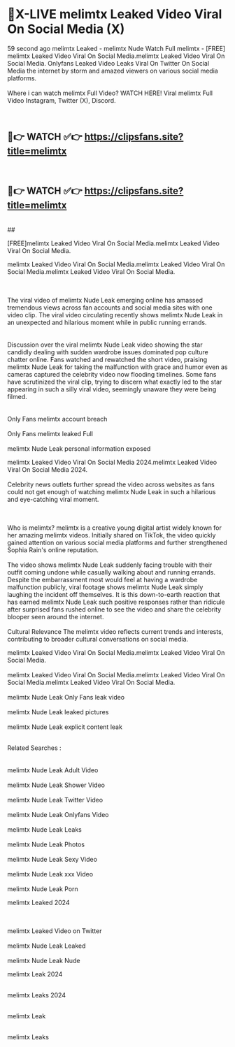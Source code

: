 # 🔴X-LIVE melimtx Leaked Video Viral On Social Media (X)<br>


59 second ago melimtx Leaked  - melimtx Nude  Watch Full melimtx - [FREE] melimtx Leaked Video Viral On Social Media.melimtx Leaked Video Viral On Social Media.   Onlyfans Leaked Video Leaks Viral On Twitter On Social Media the internet by storm and amazed viewers on various social media platforms. <br><br>
Where i can watch melimtx Full Video? WATCH HERE! Viral melimtx Full Video Instagram, Twitter (X), Discord. <br>


 <br>

##  🔴👉 WATCH ✅👉  <a href="https://clipsfans.site?title=melimtx&ref=git">https://clipsfans.site?title=melimtx</a> <br>
  <br>

##  🔴👉 WATCH ✅👉  <a href="https://clipsfans.site?title=melimtx&ref=git">https://clipsfans.site?title=melimtx</a> <br>
  <br>
  ##



[FREE]melimtx Leaked Video Viral On Social Media.melimtx Leaked Video Viral On Social Media. <br>

melimtx Leaked Video Viral On Social Media.melimtx Leaked Video Viral On Social Media.melimtx Leaked Video Viral On Social Media. <br>


  <br>

  <br>
The viral video of melimtx Nude Leak emerging online has amassed tremendous views across fan accounts and social media sites with one video clip. The viral video circulating recently shows melimtx Nude Leak in an unexpected and hilarious moment while in public running errands.<br>
<br>


<br>
Discussion over the viral melimtx Nude Leak video showing the star candidly dealing with sudden wardrobe issues dominated pop culture chatter online. Fans watched and rewatched the short video, praising melimtx Nude Leak for taking the malfunction with grace and humor even as cameras captured the celebrity video now flooding timelines. Some fans have scrutinized the viral clip, trying to discern what exactly led to the star appearing in such a silly viral video, seemingly unaware they were being filmed.<br>
<br>
<br> 
Only Fans melimtx account breach<br>
<br>
Only Fans melimtx leaked Full <br>
<br>
melimtx Nude Leak personal information exposed<br>

melimtx Leaked Video Viral On Social Media 2024.melimtx Leaked Video Viral On Social Media 2024. <br>
<br>
Celebrity news outlets further spread the video across websites as fans could not get enough of watching melimtx Nude Leak in such a hilarious and eye-catching viral moment.<br>
<br>

<br>
Who is melimtx? melimtx is a creative young digital artist widely known for her amazing melimtx videos. Initially shared on TikTok, the video quickly gained attention on various social media platforms and further strengthened Sophia Rain's online reputation.<br>
<br>
The video shows melimtx Nude Leak suddenly facing trouble with their outfit coming undone while casually walking about and running errands. Despite the embarrassment most would feel at having a wardrobe malfunction publicly, viral footage shows melimtx Nude Leak simply laughing the incident off themselves. It is this down-to-earth reaction that has earned melimtx Nude Leak such positive responses rather than ridicule after surprised fans rushed online to see the video and share the celebrity blooper seen around the internet.<br>
<br>
Cultural Relevance The melimtx video reflects current trends and interests, contributing to broader cultural conversations on social media.<br>

melimtx Leaked Video Viral On Social Media.melimtx Leaked Video Viral On Social Media.<br>
<br>
melimtx Leaked Video Viral On Social Media.melimtx Leaked Video Viral On Social Media.melimtx Leaked Video Viral On Social Media.<br>
<br>
melimtx Nude Leak Only Fans leak video<br>
<br>
melimtx Nude Leak leaked pictures<br>
<br>
melimtx Nude Leak explicit content leak<br>


<br>
Related Searches :<br>
<br>

<br>
melimtx Nude Leak Adult Video<br>
<br>
melimtx Nude Leak Shower Video<br>
<br>
melimtx Nude Leak Twitter Video<br>
<br>
melimtx Nude Leak Onlyfans Video<br>
<br>
melimtx Nude Leak Leaks<br>
<br>
melimtx Nude Leak Photos<br>

<br>
melimtx Nude Leak Sexy Video<br>
<br>
melimtx Nude Leak xxx Video<br>
<br>
melimtx Nude Leak Porn<br>

melimtx  Leaked 2024 <br> <br>
<br>

melimtx Leaked Video on Twitter <br>
<br>
melimtx Nude Leak Leaked<br>
<br>
melimtx Nude Leak Nude<br>


melimtx  Leak 2024 <br> <br>



melimtx  Leaks 2024 <br> <br>



 
melimtx  Leak<br> <br>



melimtx  Leaks<br> <br>





</p>




 



</p>










